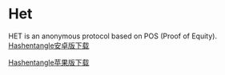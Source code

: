 # Het
HET is an anonymous protocol based on POS (Proof of Equity).
[Hashentangle安卓版下载](https://github.com/Hashentangle/Het/blob/master/HashEntangle.apk)

[Hashentangle苹果版下载](https://github.com/Hashentangle/Het/blob/master/HashEntangle_DFI.ipa)
